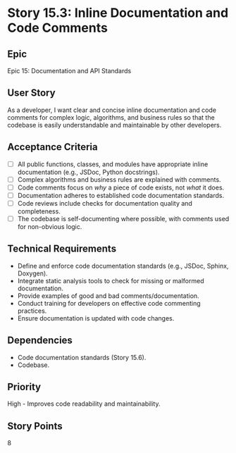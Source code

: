 # Story 15.3: Inline Documentation and Code Comments

## Epic
Epic 15: Documentation and API Standards

## User Story
As a developer, I want clear and concise inline documentation and code comments for complex logic, algorithms, and business rules so that the codebase is easily understandable and maintainable by other developers.

## Acceptance Criteria
- [ ] All public functions, classes, and modules have appropriate inline documentation (e.g., JSDoc, Python docstrings).
- [ ] Complex algorithms and business rules are explained with comments.
- [ ] Code comments focus on *why* a piece of code exists, not *what* it does.
- [ ] Documentation adheres to established code documentation standards.
- [ ] Code reviews include checks for documentation quality and completeness.
- [ ] The codebase is self-documenting where possible, with comments used for non-obvious logic.

## Technical Requirements
- Define and enforce code documentation standards (e.g., JSDoc, Sphinx, Doxygen).
- Integrate static analysis tools to check for missing or malformed documentation.
- Provide examples of good and bad comments/documentation.
- Conduct training for developers on effective code commenting practices.
- Ensure documentation is updated with code changes.

## Dependencies
- Code documentation standards (Story 15.6).
- Codebase.

## Priority
High - Improves code readability and maintainability.

## Story Points
8
